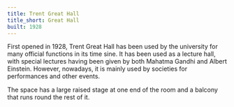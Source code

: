 ```yaml
---
title: Trent Great Hall
title_short: Great Hall
built: 1928
---
```


First opened in 1928, Trent Great Hall has been used by the university for many official functions in its time sine. It has been used as a lecture hall, with special lectures having been given by both Mahatma Gandhi and Albert Einstein. However, nowadays, it is mainly used by societies for performances and other events.

The space has a large raised stage at one end of the room and a balcony that runs round the rest of it.


